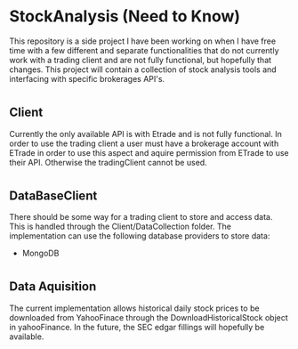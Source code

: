 # StockAnalysis (Need to Know)
This repository is a side project I have been working on when I have free time with a few different and separate functionalities that do not currently work with a trading client and are not fully functional, but hopefully that changes. This project will contain a collection of stock analysis tools and interfacing with specific brokerages API's.
#

## Client
Currently the only available API is with Etrade and is not fully functional. In order to use the trading client a user must have a brokerage account with ETrade in order to use this aspect and aquire permission from ETrade to use their API. Otherwise the tradingClient cannot be used.
#

## DataBaseClient
There should be some way for a trading client to store and access data. This is handled through the Client/DataCollection folder. The implementation can use the following database providers to store data:
- MongoDB
#
## Data Aquisition
The current implementation allows historical daily stock prices
to be downloaded from YahooFinace through the DownloadHistoricalStock object in yahooFinance. In the future, the SEC edgar fillings will hopefully be available.


